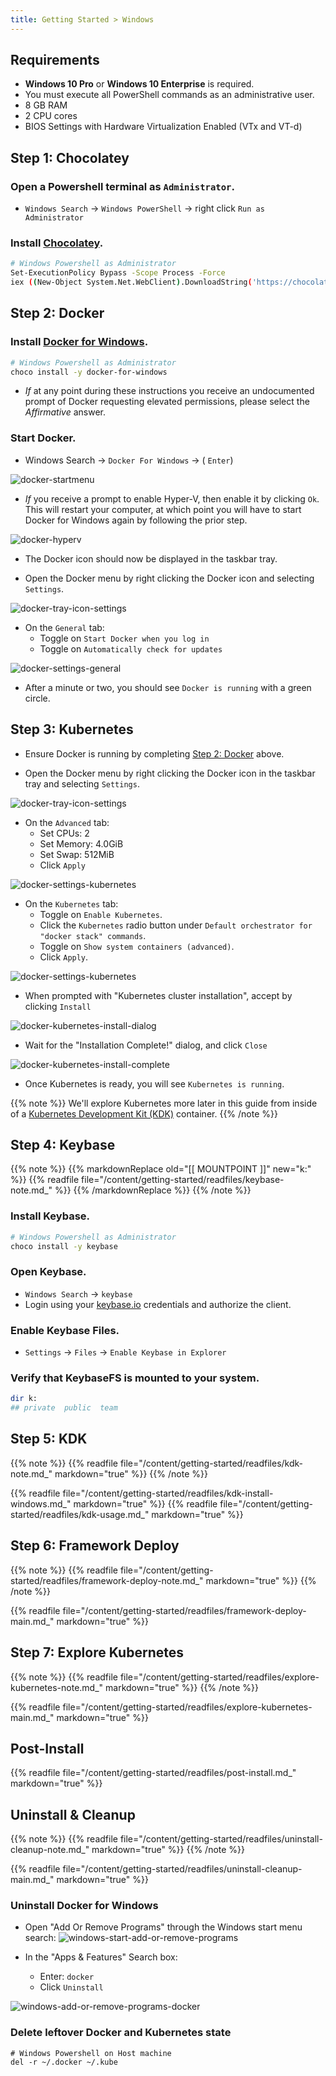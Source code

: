 ```yaml
---
title: Getting Started > Windows
---
```


## Requirements

- **Windows 10 Pro** or **Windows 10 Enterprise** is required.
- You must execute all PowerShell commands as an administrative user.
- 8 GB RAM
- 2 CPU cores
- BIOS Settings with Hardware Virtualization Enabled (VTx and VT-d)


## Step 1: Chocolatey

### Open a Powershell terminal as `Administrator`.

- `Windows Search` -> `Windows PowerShell` -> right click `Run as Administrator`

### Install [Chocolatey](https://chocolatey.org/install).

```bash
# Windows Powershell as Administrator
Set-ExecutionPolicy Bypass -Scope Process -Force
iex ((New-Object System.Net.WebClient).DownloadString('https://chocolatey.org/install.ps1'))
```


## Step 2: Docker

### Install [Docker for Windows](https://docs.docker.com/docker-for-windows/release-notes/).

```bash
# Windows Powershell as Administrator
choco install -y docker-for-windows
```

- *If* at any point during these instructions you receive an undocumented
  prompt of Docker requesting elevated permissions, please select the
  *Affirmative* answer.

### Start Docker.

- Windows Search -> `Docker For Windows` -> ( `Enter`)

![docker-startmenu](/images/windows/docker-startmenu.png)

- *If* you receive a prompt to enable Hyper-V, then enable it by clicking `Ok`.
  This will restart your computer, at which point you will have to start Docker
  for Windows again by following the prior step.

![docker-hyperv](/images/windows/docker-hyperv.png)

- The Docker icon should now be displayed in the taskbar tray.

- Open the Docker menu by right clicking the Docker icon and selecting `Settings`.

![docker-tray-icon-settings](/images/windows/docker-tray-icon-settings.png)

- On the `General` tab:
  - Toggle on `Start Docker when you log in`
  - Toggle on `Automatically check for updates`

![docker-settings-general](/images/windows/docker-settings-general.png)

- After a minute or two, you should see `Docker is running` with a green circle.


## Step 3: Kubernetes

- Ensure Docker is running by completing [Step 2: Docker](#step-2-docker) above.

- Open the Docker menu by right clicking the Docker icon in the taskbar tray and selecting `Settings`.

![docker-tray-icon-settings](/images/windows/docker-tray-icon-settings.png)

- On the `Advanced` tab:
  - Set CPUs: 2
  - Set Memory: 4.0GiB
  - Set Swap: 512MiB
  - Click `Apply`

![docker-settings-kubernetes](/images/windows/docker-settings-advanced.png)

- On the `Kubernetes` tab:
  - Toggle on `Enable Kubernetes`.
  - Click the `Kubernetes` radio button under `Default orchestrator for "docker stack" commands`.
  - Toggle on `Show system containers (advanced)`.
  - Click `Apply`.

![docker-settings-kubernetes](/images/windows/docker-settings-kubernetes.png)

- When prompted with "Kubernetes cluster installation", accept by clicking `Install`

![docker-kubernetes-install-dialog](/images/windows/docker-kubernetes-install-dialog.png)

- Wait for the "Installation Complete!" dialog, and click `Close`

![docker-kubernetes-install-complete](/images/windows/docker-kubernetes-install-complete.png)

- Once Kubernetes is ready, you will see `Kubernetes is running`.


{{% note %}}
We'll explore Kubernetes more later in this guide from inside of a
[Kubernetes Development Kit (KDK)](https://github.com/cisco-sso/kdk) container.
{{% /note %}}


## Step 4: Keybase

{{% note %}}
{{% markdownReplace old="[[ MOUNTPOINT ]]" new="k:" %}}
{{% readfile file="/content/getting-started/readfiles/keybase-note.md_" %}}
{{% /markdownReplace %}}
{{% /note %}}

### Install Keybase.

```bash
# Windows Powershell as Administrator
choco install -y keybase
```

### Open Keybase.

- `Windows Search` -> `keybase`
- Login using your [keybase.io](https://keybase.io/) credentials and authorize the client.

### Enable Keybase Files.

- `Settings` -> `Files` -> `Enable Keybase in Explorer`

### Verify that KeybaseFS is mounted to your system.

```bash
dir k:
## private  public  team
```


## Step 5: KDK

{{% note %}}
{{% readfile file="/content/getting-started/readfiles/kdk-note.md_" markdown="true" %}}
{{% /note %}}

{{% readfile file="/content/getting-started/readfiles/kdk-install-windows.md_" markdown="true" %}}
{{% readfile file="/content/getting-started/readfiles/kdk-usage.md_" markdown="true" %}}


## Step 6: Framework Deploy

{{% note %}}
{{% readfile file="/content/getting-started/readfiles/framework-deploy-note.md_" markdown="true" %}}
{{% /note %}}

{{% readfile file="/content/getting-started/readfiles/framework-deploy-main.md_" markdown="true" %}}


## Step 7: Explore Kubernetes

{{% note %}}
{{% readfile file="/content/getting-started/readfiles/explore-kubernetes-note.md_" markdown="true" %}}
{{% /note %}}

{{% readfile file="/content/getting-started/readfiles/explore-kubernetes-main.md_" markdown="true" %}}


## Post-Install

{{% readfile file="/content/getting-started/readfiles/post-install.md_" markdown="true" %}}


## Uninstall & Cleanup

{{% note %}}
{{% readfile file="/content/getting-started/readfiles/uninstall-cleanup-note.md_" markdown="true" %}}
{{% /note %}}

{{% readfile file="/content/getting-started/readfiles/uninstall-cleanup-main.md_" markdown="true" %}}

### Uninstall Docker for Windows

- Open "Add Or Remove Programs" through the Windows start menu search:
![windows-start-add-or-remove-programs](/images/windows/windows-start-add-or-remove-programs.png)

- In the "Apps & Features" Search box:
  - Enter: `docker`
  - Click `Uninstall`

![windows-add-or-remove-programs-docker](/images/windows/windows-add-or-remove-programs-docker.png)


### Delete leftover Docker and Kubernetes state

```
# Windows Powershell on Host machine
del -r ~/.docker ~/.kube
```
